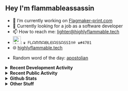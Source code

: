 ## Hey I'm flammableassassin

- 🔭 I’m currently working on [Flagmaker-print.com](https://flagmaker-print.com)
- 🌱  Currently looking for a job as a software developer
- 📫 How to reach me: [lighter@highlyflammable.tech](mailto:lighter@highlyflammable.tech?subject=Hello)
- <img src="https://discord.com/assets/2c21aeda16de354ba5334551a883b481.png" alt="drawing" width="25"/>: `♛ ᖴᒪᗩᙏᙏᗩᙖᒪᙓᗩSSᗩSSIᑎ® ♛#4701`
- 🌐 [highlyflammable.tech](https://highlyflammable.tech)

<!--START_SECTION:randomWord-->
- Random word of the day: [apostolian](https://www.wordnik.com/words/apostolian)
<!--END_SECTION:randomWord-->

<details>
  <summary><b>Recent Development Activity</b></summary>
  Doesn't record in dev containers
    <br> 
  
  <!--START_SECTION:waka-->
```text
JavaScript   2 hrs 20 mins   █████████████████████████   99.69 % 
```
<!--END_SECTION:waka-->

</details>

<details>
  <summary><b>Recent Public Activity</b></summary>
    <br>

  <!--START_SECTION:activity-->
1. ❗️ Closed issue [#5](https://github.com/flamableassassin/status/issues/5) in [flamableassassin/status](https://github.com/flamableassassin/status)
2. 🗣 Commented on [#5](https://github.com/flamableassassin/status/issues/5) in [flamableassassin/status](https://github.com/flamableassassin/status)
3. ❗️ Opened issue [#5](https://github.com/flamableassassin/status/issues/5) in [flamableassassin/status](https://github.com/flamableassassin/status)
4. 🗣 Commented on [#3](https://github.com/flamableassassin/status/issues/3) in [flamableassassin/status](https://github.com/flamableassassin/status)
5. ❗️ Opened issue [#4](https://github.com/flamableassassin/status/issues/4) in [flamableassassin/status](https://github.com/flamableassassin/status)
  <!--END_SECTION:activity-->

</details>

<details>
  <summary><b>Github Stats</b></summary>
    <br>
    <p align="center">
      <img width="48%" src="https://github-readme-stats.vercel.app/api?username=flamableassassin&count_private=true&show_icons=true&theme=radical"/>
      <img width="48%" src="https://github-readme-streak-stats.herokuapp.com?user=flamableassassin&theme=neon-dark"/>
    </p>
  
</details>

<details>
  <summary><b>Other Stuff</b></summary>
  <br>
<a href="https://www.abuseipdb.com/user/67633" title="AbuseIPDB" alt="AbuseIPDB Contributor Badge">
	<img src="https://www.abuseipdb.com/contributor/67633.svg" style="width: 180px;">
</a>
  
</details>
